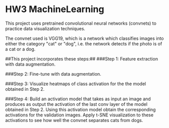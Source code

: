# HW3 MachineLearning

This project uses pretrained convolutional neural networks (convnets) to practice data visualization techniques.

The convnet used is VGG19, which is a network which classifies images into either the category "cat" or "dog", i.e. the network detects if the photo is of a cat or a dog.

##This project incorporates these steps:##
###Step 1:
  Feature extraction with data augmentation.

###Step 2:
  Fine-tune with data augmentation.

###Step 3:
  Visualize heatmaps of class activation for the the model obtained in Step 2.

###Step 4:
  Build an activation model that takes as input an image and produces as output the activation of the last conv layer of the model obtained   in Step 2. Using this activation model obtain the corresponding activations for the validation images. Apply t-SNE visualization to    these activations to see how well the convnet separates cats from dogs.
